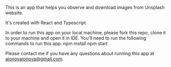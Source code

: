 This is an app that helps you observe and download images from Unsplash website.

It's created with React and Typescript. 

In order to run this app on your local machine, please fork this repo, clone it to your machine and open it in IDE. 
You'll need to run the following commands to run this app:
npm install
npm start

Please contact me if you have any questions about running this app at aionovaionova@gmail.com.

